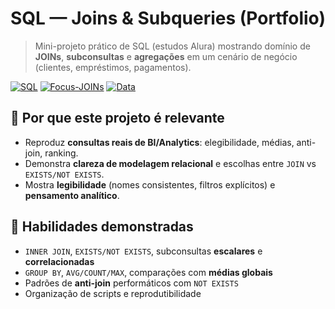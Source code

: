 # SQL — Joins & Subqueries (Portfolio)

> Mini-projeto prático de SQL (estudos Alura) mostrando domínio de **JOINs**, **subconsultas** e **agregações** em um cenário de negócio (clientes, empréstimos, pagamentos).

[![SQL](https://img.shields.io/badge/SQL-portfolio-blue)]()
[![Focus-JOINs](https://img.shields.io/badge/Focus-JOINs%20%26%20Subqueries-green)]()
[![Data](https://img.shields.io/badge/Domínio-Bancário-lightgrey)]()

## 🔎 Por que este projeto é relevante
- Reproduz **consultas reais de BI/Analytics**: elegibilidade, médias, anti-join, ranking.
- Demonstra **clareza de modelagem relacional** e escolhas entre `JOIN` vs `EXISTS/NOT EXISTS`.
- Mostra **legibilidade** (nomes consistentes, filtros explícitos) e **pensamento analítico**.

## 🧠 Habilidades demonstradas
- `INNER JOIN`, `EXISTS/NOT EXISTS`, subconsultas **escalares** e **correlacionadas**  
- `GROUP BY`, `AVG/COUNT/MAX`, comparações com **médias globais**  
- Padrões de **anti-join** performáticos com `NOT EXISTS`  
- Organização de scripts e reprodutibilidade
